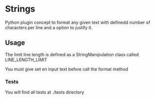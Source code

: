 # Strings

Python plugin concept to format any given text with definedd number of characters per line
and a option to justify it.

## Usage

The limit line length is defined as a StringManipulation class called LINE_LENGTH_LIMIT

You must give set en input text before call the format method


### Tests

You will find all tests at ./tests directory
